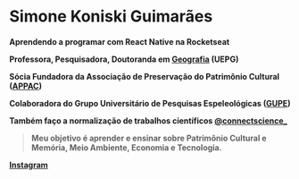 <h1>
Simone Koniski Guimarães
  
<h4>

Aprendendo a programar com React Native na Rocketseat
  
Professora, Pesquisadora, Doutoranda em [Geografia](https://www.researchgate.net/profile/Simone-Koniski-Guimaraes) (UEPG)

Sócia Fundadora da Associação de Preservação do Patrimônio Cultural ([APPAC](https://www.appac.org.br/))

Colaboradora do Grupo Universitário de Pesquisas Espeleológicas ([GUPE](https://www.gupe.org.br/))

Também faço a normalização de trabalhos científicos
[@connectscience_](https://www.instagram.com/connectscience_/)

> Meu objetivo é aprender e ensinar sobre Patrimônio Cultural e Memória, Meio Ambiente, Economia e Tecnologia.


[Instagram](https://www.instagram.com/kg_simone/)
